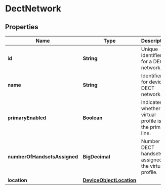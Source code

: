 <!--  Copyright 2025 Cisco Systems Inc.

Permission is hereby granted, free of charge, to any person obtaining a copy
of this software and associated documentation files (the "Software"), to deal
in the Software without restriction, including without limitation the rights
to use, copy, modify, merge, publish, distribute, sublicense, and/or sell
copies of the Software, and to permit persons to whom the Software is
furnished to do so, subject to the following conditions:

The above copyright notice and this permission notice shall be included in
all copies or substantial portions of the Software.

THE SOFTWARE IS PROVIDED "AS IS", WITHOUT WARRANTY OF ANY KIND, EXPRESS OR
IMPLIED, INCLUDING BUT NOT LIMITED TO THE WARRANTIES OF MERCHANTABILITY,
FITNESS FOR A PARTICULAR PURPOSE AND NONINFRINGEMENT. IN NO EVENT SHALL THE
AUTHORS OR COPYRIGHT HOLDERS BE LIABLE FOR ANY CLAIM, DAMAGES OR OTHER
LIABILITY, WHETHER IN AN ACTION OF CONTRACT, TORT OR OTHERWISE, ARISING FROM,
OUT OF OR IN CONNECTION WITH THE SOFTWARE OR THE USE OR OTHER DEALINGS IN
THE SOFTWARE.-->


# DectNetwork


## Properties

| Name | Type | Description | Notes |
|------------ | ------------- | ------------- | -------------|
|**id** | **String** | Unique identifier for a DECT network. |  |
|**name** | **String** | Identifier for device DECT network. |  |
|**primaryEnabled** | **Boolean** | Indicates whether the virtual profile is the primary line. |  |
|**numberOfHandsetsAssigned** | **BigDecimal** | Number of DECT handsets assigned to the virtual profile. |  |
|**location** | [**DeviceObjectLocation**](DeviceObjectLocation.md) |  |  |



